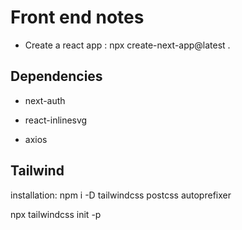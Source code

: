 # Front end notes

- Create a react app : npx create-next-app@latest .


## Dependencies

- next-auth

- react-inlinesvg

- axios

## Tailwind
installation: npm i -D tailwindcss postcss autoprefixer

npx tailwindcss init -p
